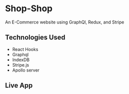 # Shop-Shop

An E-Commerce website using GraphQl, Redux, and Stripe

## Technologies Used

- React Hooks
- Graphql
- IndexDB
- Stripe.js
- Apollo server

## Live App
